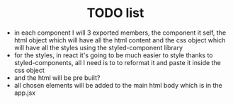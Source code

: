 <h1 align="center">TODO list </h1>
 
* in each component I will 3 exported members, the component it self, the html object which will have all the html content
and the css object which will have all the styles using the styled-component library
* for the styles, in react it's going to be much easier to style thanks to styled-components, all I need is to to reformat it and paste it inside the css object
* and the html will be pre built?
* all chosen elements will be added to the main html body which is in the app.jsx